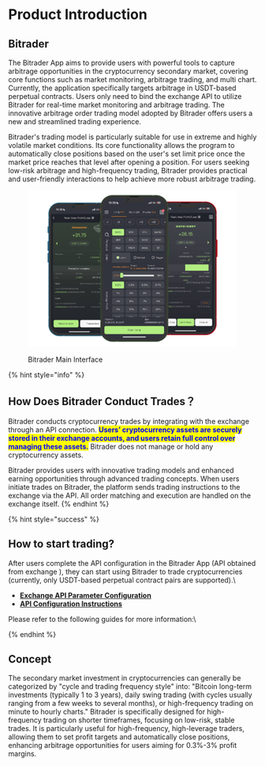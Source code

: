# Product Introduction

## Bitrader

The Bitrader App aims to provide users with powerful tools to capture arbitrage opportunities in the cryptocurrency secondary market, covering core functions such as market monitoring, arbitrage trading, and multi chart. Currently, the application specifically targets arbitrage in USDT-based perpetual contracts. Users only need to bind the exchange API to utilize Bitrader for real-time market monitoring and arbitrage trading. The innovative arbitrage order trading model adopted by Bitrader offers users a new and streamlined trading experience.

Bitrader's trading model is particularly suitable for use in extreme and highly volatile market conditions. Its core functionality allows the program to automatically close positions based on the user's set limit price once the market price reaches that level after opening a position. For users seeking low-risk arbitrage and high-frequency trading, Bitrader provides practical and user-friendly interactions to help achieve more robust arbitrage trading.

<figure><img src=".gitbook/assets/Group 47322.png" alt=""><figcaption><p>Bitrader Main Interface</p></figcaption></figure>

{% hint style="info" %}
## How Does Bitrader Conduct Trades？

Bitrader conducts cryptocurrency trades by integrating with the exchange through an API connection. <mark style="color:blue;">**Users’ cryptocurrency assets are securely stored in their exchange accounts, and users retain full control over managing these assets.**</mark> Bitrader does not manage or hold any cryptocurrency assets.

Bitrader provides users with innovative trading models and enhanced earning opportunities through advanced trading concepts. When users initiate trades on Bitrader, the platform sends trading instructions to the exchange via the API. All order matching and execution are handled on the exchange itself.
{% endhint %}

{% hint style="success" %}
## How to start trading?

After users complete the API configuration in the Bitrader App (API obtained from exchange ), they can start using Bitrader to trade cryptocurrencies (currently, only USDT-based perpetual contract pairs are supported).\


* [**Exchange API Parameter Configuration**](bitrader-user-guide/api-setting/api1.md)
* [**API Configuration Instructions**](bitrader-user-guide/api-setting/)

Please refer to the following guides for more information:\

{% endhint %}

## Concept

The secondary market investment in cryptocurrencies can generally be categorized by "cycle and trading frequency style" into: "Bitcoin long-term investments (typically 1 to 3 years), daily swing trading (with cycles usually ranging from a few weeks to several months), or high-frequency trading on minute to hourly charts." Bitrader is specifically designed for high-frequency trading on shorter timeframes, focusing on low-risk, stable trades. It is particularly useful for high-frequency, high-leverage traders, allowing them to set profit targets and automatically close positions, enhancing arbitrage opportunities for users aiming for 0.3%-3% profit margins.

